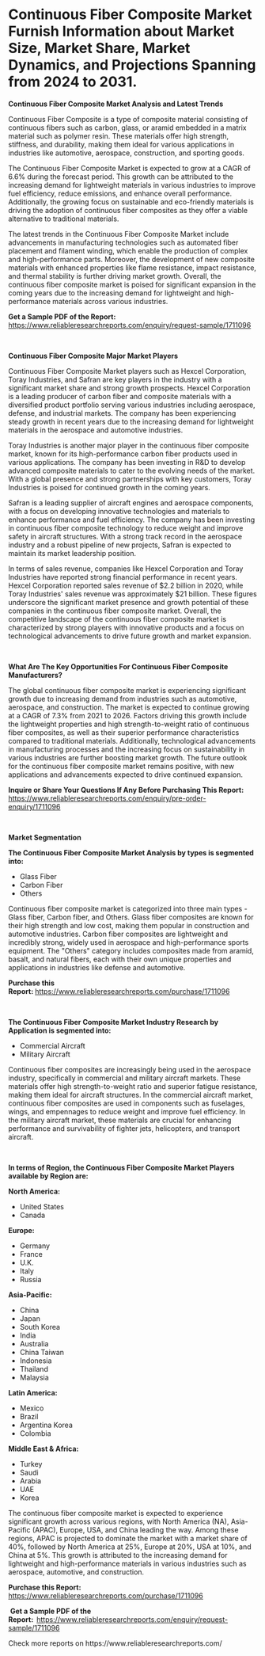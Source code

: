 <p><h1>Continuous Fiber Composite Market Furnish Information about Market Size, Market Share, Market Dynamics, and Projections Spanning from 2024 to 2031.</h1></p><p><strong>Continuous Fiber Composite Market Analysis and Latest Trends</strong></p>
<p><p>Continuous Fiber Composite is a type of composite material consisting of continuous fibers such as carbon, glass, or aramid embedded in a matrix material such as polymer resin. These materials offer high strength, stiffness, and durability, making them ideal for various applications in industries like automotive, aerospace, construction, and sporting goods.</p><p>The Continuous Fiber Composite Market is expected to grow at a CAGR of 6.6% during the forecast period. This growth can be attributed to the increasing demand for lightweight materials in various industries to improve fuel efficiency, reduce emissions, and enhance overall performance. Additionally, the growing focus on sustainable and eco-friendly materials is driving the adoption of continuous fiber composites as they offer a viable alternative to traditional materials.</p><p>The latest trends in the Continuous Fiber Composite Market include advancements in manufacturing technologies such as automated fiber placement and filament winding, which enable the production of complex and high-performance parts. Moreover, the development of new composite materials with enhanced properties like flame resistance, impact resistance, and thermal stability is further driving market growth. Overall, the continuous fiber composite market is poised for significant expansion in the coming years due to the increasing demand for lightweight and high-performance materials across various industries.</p></p>
<p><strong>Get a Sample PDF of the Report:&nbsp;</strong> <a href="https://www.reliableresearchreports.com/enquiry/request-sample/1711096">https://www.reliableresearchreports.com/enquiry/request-sample/1711096</a></p>
<p>&nbsp;</p>
<p><strong>Continuous Fiber Composite Major Market Players</strong></p>
<p><p>Continuous Fiber Composite Market players such as Hexcel Corporation, Toray Industries, and Safran are key players in the industry with a significant market share and strong growth prospects. Hexcel Corporation is a leading producer of carbon fiber and composite materials with a diversified product portfolio serving various industries including aerospace, defense, and industrial markets. The company has been experiencing steady growth in recent years due to the increasing demand for lightweight materials in the aerospace and automotive industries.</p><p>Toray Industries is another major player in the continuous fiber composite market, known for its high-performance carbon fiber products used in various applications. The company has been investing in R&D to develop advanced composite materials to cater to the evolving needs of the market. With a global presence and strong partnerships with key customers, Toray Industries is poised for continued growth in the coming years.</p><p>Safran is a leading supplier of aircraft engines and aerospace components, with a focus on developing innovative technologies and materials to enhance performance and fuel efficiency. The company has been investing in continuous fiber composite technology to reduce weight and improve safety in aircraft structures. With a strong track record in the aerospace industry and a robust pipeline of new projects, Safran is expected to maintain its market leadership position.</p><p>In terms of sales revenue, companies like Hexcel Corporation and Toray Industries have reported strong financial performance in recent years. Hexcel Corporation reported sales revenue of $2.2 billion in 2020, while Toray Industries' sales revenue was approximately $21 billion. These figures underscore the significant market presence and growth potential of these companies in the continuous fiber composite market. Overall, the competitive landscape of the continuous fiber composite market is characterized by strong players with innovative products and a focus on technological advancements to drive future growth and market expansion.</p></p>
<p>&nbsp;</p>
<p><strong>What Are The Key Opportunities For Continuous Fiber Composite Manufacturers?</strong></p>
<p><p>The global continuous fiber composite market is experiencing significant growth due to increasing demand from industries such as automotive, aerospace, and construction. The market is expected to continue growing at a CAGR of 7.3% from 2021 to 2026. Factors driving this growth include the lightweight properties and high strength-to-weight ratio of continuous fiber composites, as well as their superior performance characteristics compared to traditional materials. Additionally, technological advancements in manufacturing processes and the increasing focus on sustainability in various industries are further boosting market growth. The future outlook for the continuous fiber composite market remains positive, with new applications and advancements expected to drive continued expansion.</p></p>
<p><strong>Inquire or Share Your Questions If Any Before Purchasing This Report:</strong> <a href="https://www.reliableresearchreports.com/enquiry/pre-order-enquiry/1711096">https://www.reliableresearchreports.com/enquiry/pre-order-enquiry/1711096</a></p>
<p>&nbsp;</p>
<p><strong>Market Segmentation</strong></p>
<p><strong>The Continuous Fiber Composite Market Analysis by types is segmented into:</strong></p>
<p><ul><li>Glass Fiber</li><li>Carbon Fiber</li><li>Others</li></ul></p>
<p><p>Continuous fiber composite market is categorized into three main types - Glass fiber, Carbon fiber, and Others. Glass fiber composites are known for their high strength and low cost, making them popular in construction and automotive industries. Carbon fiber composites are lightweight and incredibly strong, widely used in aerospace and high-performance sports equipment. The "Others" category includes composites made from aramid, basalt, and natural fibers, each with their own unique properties and applications in industries like defense and automotive.</p></p>
<p><strong>Purchase this Report:&nbsp;</strong><a href="https://www.reliableresearchreports.com/purchase/1711096">https://www.reliableresearchreports.com/purchase/1711096</a></p>
<p>&nbsp;</p>
<p><strong>The Continuous Fiber Composite Market Industry Research by Application is segmented into:</strong></p>
<p><ul><li>Commercial Aircraft</li><li>Military Aircraft</li></ul></p>
<p><p>Continuous fiber composites are increasingly being used in the aerospace industry, specifically in commercial and military aircraft markets. These materials offer high strength-to-weight ratio and superior fatigue resistance, making them ideal for aircraft structures. In the commercial aircraft market, continuous fiber composites are used in components such as fuselages, wings, and empennages to reduce weight and improve fuel efficiency. In the military aircraft market, these materials are crucial for enhancing performance and survivability of fighter jets, helicopters, and transport aircraft.</p></p>
<p>&nbsp;</p>
<p><strong>In terms of Region, the Continuous Fiber Composite Market Players available by Region are:</strong></p>
<p>
    <p> <strong> North America: </strong>
        <ul>
            <li>United States</li>
            <li>Canada</li>
        </ul>
        </p> 
    <p> <strong> Europe: </strong>
        <ul>
            <li>Germany</li>
            <li>France</li>
            <li>U.K.</li>
            <li>Italy</li>
            <li>Russia</li>
        </ul>
        </p> 
    <p> <strong> Asia-Pacific: </strong>
        <ul>
            <li>China</li>
            <li>Japan</li>
            <li>South Korea</li>
            <li>India</li>
            <li>Australia</li>
            <li>China Taiwan</li>
            <li>Indonesia</li>
            <li>Thailand</li>
            <li>Malaysia</li>
        </ul>
        </p> 
    <p> <strong> Latin America: </strong>
        <ul>
            <li>Mexico</li>
            <li>Brazil</li>
            <li>Argentina Korea</li>
            <li>Colombia</li>
        </ul>
        </p> 
    <p> <strong> Middle East & Africa: </strong>
        <ul>
            <li>Turkey</li>
            <li>Saudi</li>
            <li>Arabia</li>
            <li>UAE</li>
            <li>Korea</li>
        </ul>
    </p>
    </p>
<p><p>The continuous fiber composite market is expected to experience significant growth across various regions, with North America (NA), Asia-Pacific (APAC), Europe, USA, and China leading the way. Among these regions, APAC is projected to dominate the market with a market share of 40%, followed by North America at 25%, Europe at 20%, USA at 10%, and China at 5%. This growth is attributed to the increasing demand for lightweight and high-performance materials in various industries such as aerospace, automotive, and construction.</p></p>
<p><strong>Purchase this Report: </strong><a href="https://www.reliableresearchreports.com/purchase/1711096">https://www.reliableresearchreports.com/purchase/1711096</a></p>
<p>&nbsp;<strong>Get a Sample PDF of the Report:&nbsp;&nbsp;</strong><a href="https://www.reliableresearchreports.com/enquiry/request-sample/1711096">https://www.reliableresearchreports.com/enquiry/request-sample/1711096</a></p>
<p><strong></strong></p>
<p>Check more reports on https://www.reliableresearchreports.com/</p>